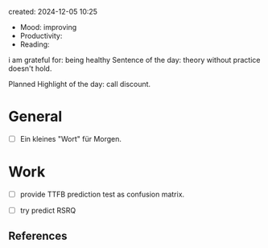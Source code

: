 

created: 2024-12-05 10:25

- Mood: improving
- Productivity: 
- Reading:

i am grateful for: being healthy
Sentence of the day: theory without practice doesn't hold.

Planned Highlight of the day: call discount.

# General

- [ ] Ein kleines "Wort" für Morgen.


# Work

- [ ] provide TTFB prediction test as confusion matrix.
- [ ] try predict RSRQ







## References
